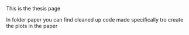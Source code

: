 This is the thesis page

In folder paper you can find cleaned up code made specifically tro create the plots in the paper
